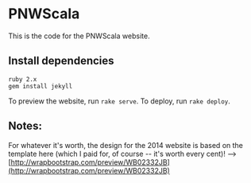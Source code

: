 # PNWScala

This is the code for the PNWScala website.

## Install dependencies

    ruby 2.x
    gem install jekyll

To preview the website, run `rake serve`. To deploy, run `rake deploy`.

## Notes:

For whatever it's worth, the design for the 2014 website is based on the template here (which I paid for, of course -- it's worth every cent)! --> [http://wrapbootstrap.com/preview/WB02332JB](http://wrapbootstrap.com/preview/WB02332JB)
